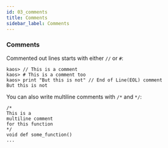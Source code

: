 ```yaml
---
id: 03_comments
title: Comments
sidebar_label: Comments
---
```


### Comments

Commented out lines starts with either `//` or `#`:

```text
kaos> // This is a comment
kaos> # This is a comment too
kaos> print "But this is not" // End of Line(EOL) comment
But this is not
```

You can also write multiline comments with `/*` and `*/`:

```text
/*
This is a
multiline comment
for this function
*/
void def some_function()
...
```

